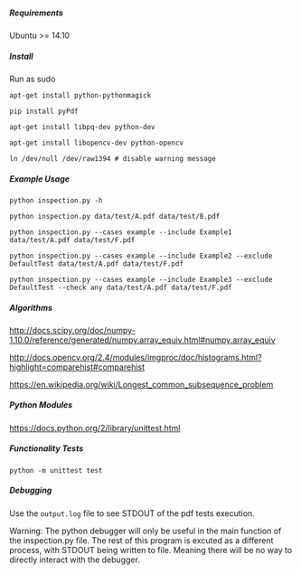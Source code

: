 ##### Requirements

Ubuntu >= 14.10 

##### Install

Run as sudo

```
apt-get install python-pythonmagick

pip install pyPdf

apt-get install libpq-dev python-dev

apt-get install libopencv-dev python-opencv

ln /dev/null /dev/raw1394 # disable warning message
```

##### Example Usage

``python inspection.py -h``

``python inspection.py data/test/A.pdf data/test/B.pdf``

``python inspection.py --cases example --include Example1 data/test/A.pdf data/test/F.pdf``

``python inspection.py --cases example --include Example2 --exclude DefaultTest data/test/A.pdf data/test/F.pdf``

``python inspection.py --cases example --include Example3 --exclude DefaultTest --check any data/test/A.pdf data/test/F.pdf``

##### Algorithms

http://docs.scipy.org/doc/numpy-1.10.0/reference/generated/numpy.array_equiv.html#numpy.array_equiv

http://docs.opencv.org/2.4/modules/imgproc/doc/histograms.html?highlight=comparehist#comparehist

https://en.wikipedia.org/wiki/Longest_common_subsequence_problem

##### Python Modules

https://docs.python.org/2/library/unittest.html

##### Functionality Tests

``python -m unittest test``

##### Debugging

Use the ``output.log`` file to see STDOUT of the pdf tests execution.  

Warning: The python debugger will only be useful in the main function of the inspection.py file. The rest of this program is excuted as a different process, with STDOUT being written to file. Meaning there will be no way to directly interact with the debugger.  
